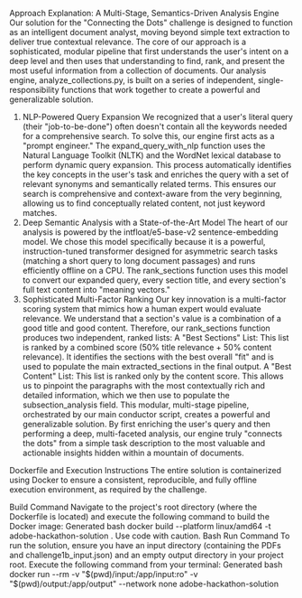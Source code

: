 Approach Explanation: A Multi-Stage, Semantics-Driven Analysis Engine
Our solution for the "Connecting the Dots" challenge is designed to function as an intelligent document analyst, moving beyond simple text extraction to deliver true contextual relevance. The core of our approach is a sophisticated, modular pipeline that first understands the user's intent on a deep level and then uses that understanding to find, rank, and present the most useful information from a collection of documents.
Our analysis engine, analyze_collections.py, is built on a series of independent, single-responsibility functions that work together to create a powerful and generalizable solution.
1. NLP-Powered Query Expansion
We recognized that a user's literal query (their "job-to-be-done") often doesn't contain all the keywords needed for a comprehensive search. To solve this, our engine first acts as a "prompt engineer." The expand_query_with_nlp function uses the Natural Language Toolkit (NLTK) and the WordNet lexical database to perform dynamic query expansion. This process automatically identifies the key concepts in the user's task and enriches the query with a set of relevant synonyms and semantically related terms. This ensures our search is comprehensive and context-aware from the very beginning, allowing us to find conceptually related content, not just keyword matches.
2. Deep Semantic Analysis with a State-of-the-Art Model
The heart of our analysis is powered by the intfloat/e5-base-v2 sentence-embedding model. We chose this model specifically because it is a powerful, instruction-tuned transformer designed for asymmetric search tasks (matching a short query to long document passages) and runs efficiently offline on a CPU. The rank_sections function uses this model to convert our expanded query, every section title, and every section's full text content into "meaning vectors."
3. Sophisticated Multi-Factor Ranking
Our key innovation is a multi-factor scoring system that mimics how a human expert would evaluate relevance. We understand that a section's value is a combination of a good title and good content. Therefore, our rank_sections function produces two independent, ranked lists:
A "Best Sections" List: This list is ranked by a combined score (50% title relevance + 50% content relevance). It identifies the sections with the best overall "fit" and is used to populate the main extracted_sections in the final output.
A "Best Content" List: This list is ranked only by the content score. This allows us to pinpoint the paragraphs with the most contextually rich and detailed information, which we then use to populate the subsection_analysis field.
This modular, multi-stage pipeline, orchestrated by our main conductor script, creates a powerful and generalizable solution. By first enriching the user's query and then performing a deep, multi-faceted analysis, our engine truly "connects the dots" from a simple task description to the most valuable and actionable insights hidden within a mountain of documents.

Dockerfile and Execution Instructions
The entire solution is containerized using Docker to ensure a consistent, reproducible, and fully offline execution environment, as required by the challenge.

Build Command
Navigate to the project's root directory (where the Dockerfile is located) and execute the following command to build the Docker image:
Generated bash
docker build --platform linux/amd64 -t adobe-hackathon-solution .
Use code with caution.
Bash
Run Command
To run the solution, ensure you have an input directory (containing the PDFs and challenge1b_input.json) and an empty output directory in your project root.
Execute the following command from your terminal:
Generated bash
docker run --rm -v "$(pwd)/input:/app/input:ro" -v "$(pwd)/output:/app/output" --network none adobe-hackathon-solution